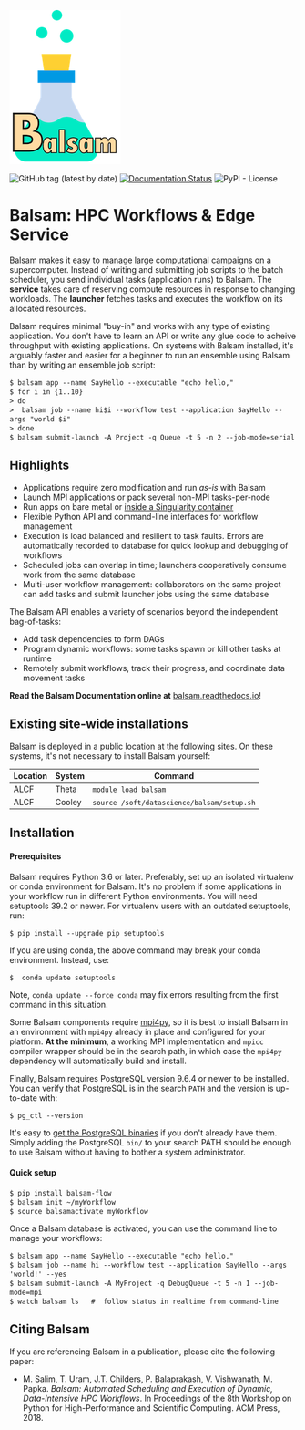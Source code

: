 ![Balsam](img/small3.png "Logo Title Text 1")


![GitHub tag (latest by date)](https://img.shields.io/github/tag-date/balsam-alcf/balsam.svg?label=version)
[![Documentation Status](https://readthedocs.org/projects/balsam/badge/?version=latest)](https://balsam.readthedocs.io/en/latest/?badge=latest)
![PyPI - License](https://img.shields.io/pypi/l/balsam-flow.svg)

# Balsam: HPC Workflows & Edge Service

Balsam makes it easy to manage large computational campaigns on a
supercomputer. Instead of writing and submitting job scripts to the batch
scheduler, you send individual tasks (application runs) to Balsam. The **service** takes
care of reserving compute resources in response to changing workloads.  The
**launcher** fetches tasks and executes the workflow on its allocated
resources.

Balsam requires minimal "buy-in" and works with any type of existing application.
You don't have to learn an API or write any glue code to acheive throughput with
existing applications. On systems with Balsam installed, it's arguably faster
and easier for a beginner to run an ensemble using Balsam than
by writing an ensemble job script:

```console
$ balsam app --name SayHello --executable "echo hello,"
$ for i in {1..10}
> do
>  balsam job --name hi$i --workflow test --application SayHello --args "world $i"
> done
$ balsam submit-launch -A Project -q Queue -t 5 -n 2 --job-mode=serial
```

## Highlights

- Applications require zero modification and run *as-is* with Balsam
- Launch MPI applications or pack several non-MPI tasks-per-node
- Run apps on bare metal or [inside a Singularity container](https://www.alcf.anl.gov/user-guides/singularity)
- Flexible Python API and command-line interfaces for workflow management
- Execution is load balanced and resilient to task faults. Errors are automatically recorded to database for quick lookup and
  debugging of workflows
- Scheduled jobs can overlap in time; launchers cooperatively consume work from the same database
- Multi-user workflow management: collaborators on the same project can add tasks and submit launcher jobs using
  the same database

The Balsam API enables a variety of scenarios beyond the independent bag-of-tasks:
- Add task dependencies to form DAGs
- Program dynamic workflows: some tasks spawn or kill other tasks at runtime
- Remotely submit workflows, track their progress, and coordinate data movement tasks

**Read the Balsam Documentation online at** [balsam.readthedocs.io](https://balsam.readthedocs.io/en/latest/)!

## Existing site-wide installations

Balsam is deployed in a public location at the following sites.  On these systems,
it's not necessary to install Balsam yourself:

|Location | System | Command|
|---------|--------|-------|
|ALCF     | Theta | `module load balsam` |
|ALCF     | Cooley | `source /soft/datascience/balsam/setup.sh` |

## Installation

#### Prerequisites
Balsam requires Python 3.6 or later. Preferably, set up an isolated
virtualenv or conda environment for Balsam. It's no problem if some
applications in your workflow run in different Python environments. You will
need setuptools 39.2 or newer. For virtualenv users with an outdated setuptools,
run:
```console
$ pip install --upgrade pip setuptools
```

If you are using conda, the above command may break your conda environment.
Instead, use:
```console
$  conda update setuptools
```
Note, `conda update --force conda` may fix errors resulting from the first command
in this situation.

Some Balsam components require [mpi4py](https://github.com/mpi4py/mpi4py),  so
it is best to install Balsam in an environment with `mpi4py` already in place
and configured for your platform.  **At the minimum**, a working MPI
implementation and `mpicc` compiler wrapper should be in the search path, in
which case the `mpi4py` dependency will automatically build and install.

Finally, Balsam requires PostgreSQL version 9.6.4 or newer to be installed. You can verify
that PostgreSQL is in the search `PATH` and the version is up-to-date with:

```console
$ pg_ctl --version
```

It's easy to [get the PostgreSQL binaries](https://www.enterprisedb.com/download-postgresql-binaries) if you
don't already have them.  Simply adding the PostgreSQL `bin/` to your search
PATH should be enough to use Balsam without having to bother a system
administrator.

#### Quick setup

```console
$ pip install balsam-flow
$ balsam init ~/myWorkflow
$ source balsamactivate myWorkflow
```

Once a Balsam database is activated, you can use the command line to manage your workflows:

```console
$ balsam app --name SayHello --executable "echo hello,"
$ balsam job --name hi --workflow test --application SayHello --args 'world!' --yes
$ balsam submit-launch -A MyProject -q DebugQueue -t 5 -n 1 --job-mode=mpi
$ watch balsam ls   #  follow status in realtime from command-line
```


## Citing Balsam
If you are referencing Balsam in a publication, please cite the following paper:

-  M. Salim, T. Uram, J.T. Childers, P. Balaprakash, V. Vishwanath, M. Papka. *Balsam: Automated Scheduling and Execution of Dynamic, Data-Intensive HPC Workflows*. In Proceedings of the 8th Workshop on Python for High-Performance and Scientific Computing. ACM Press, 2018.
